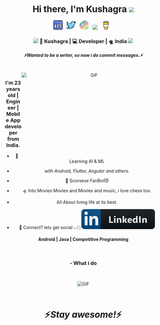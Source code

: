 <div align="center">
   <h1>Hi there, I'm Kushagra <img src="https://media.giphy.com/media/hvRJCLFzcasrR4ia7z/giphy.gif" width="25px"> </h1>
   
   


<p align='center'>
   <a href="https://www.linkedin.com/in/kushagra-madaan"><img height="30" src="https://raw.githubusercontent.com/8bithemant/8bithemant/master/linkedin.png?raw=true"></a>&nbsp;&nbsp;
<a href=""><img height="30" src="https://raw.githubusercontent.com/8bithemant/8bithemant/master/twitter.png?raw=true"></a>&nbsp;&nbsp;
<a href="t"><img height="30" src="https://raw.githubusercontent.com/8bithemant/8bithemant/master/devto.png?raw=true"></a>&nbsp;&nbsp;
<a href="https://www.facebook.com/Kushagra31"><img height="30" src="https://raw.githubusercontent.com/8bithemant/8bithemant/master/facebook.png?raw=true"></a>&nbsp;&nbsp;
 <a href=""><img height="30" src="https://raw.githubusercontent.com/8bithemant/8bithemant/master/coffee.jpg?raw=true"></a>&nbsp;&nbsp;
 </p>


<div align="center">
<h3><img src="https://media.giphy.com/media/WUlplcMpOCEmTGBtBW/giphy.gif" width="30"> 🙎 Kushagra | 💻 Developer | 🛸 India  <img src="https://media.giphy.com/media/WUlplcMpOCEmTGBtBW/giphy.gif" width="30"></h3>
</div>


 
 <h5 align="center">
   <i>⚡️Wanted to be a writer, so now i do commit messages.⚡️</i>
  </h5>
 
 
<br />
<img align="right" height="270px" width="450px" alt="GIF" src="https://media.giphy.com/media/12fgztS23saCVa/giphy.gif" />
<p align="center">
  <h3> I'm 23 years old | Engineer | Mobile App developer from India.</h3>
</p>

 - 🥀 Learning AI & ML
 
 - <i>with Android, Flutter, Angular and others.</i>
   
 - 🔭 Scorsese FanBoi😼

 - 🛸 Into Movies Movies and Movies and music, i love chess too.
 
 
 - All About living life at its best.
 
 - 💬 Connect? lets get social 👉🏼[<img src="https://raw.githubusercontent.com/8bithemant/8bithemant/master/svg/social/linkedin.svg" >](https://www.linkedin.com/in/kushagra-madaan)
 
 <p align="center">
  <h4> Android | Java | Competitive Programming </h4>
   </p>




<!--  -->

<br />



 ### - What i do

<br />

<p align="center">
   <img alt="GIF" src="https://media.giphy.com/media/ZVik7pBtu9dNS/giphy.gif" />
   </p>
   
   
<br />

<h1 align='center'>⚡️<i>Stay awesome!</i>⚡️</h1>
